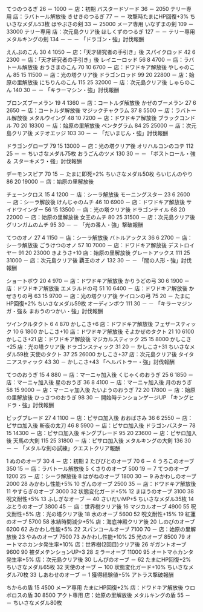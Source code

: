 
てつのつるぎ	26	－	1000	－	店：初期
バスタードソード	36	－	2050	テリー専用	店：ラバトール解放後
きせきのつるぎ	77	－	－	攻撃時たまにHP回復+3%	ちいさなメダル53枚
はやぶさの剣	33	－	25000	メーア専用
いなずまの剣	109	－	33000	テリー専用	店：次元島クリア後
ほしくずのつるぎ	127	－	－	テリー専用
メタルキングの剣	134	－	－	－	「ドラゴン・強」討伐報酬

えんぶのこん	30	4	1050	－	店：「天才研究者の手引き」後
スパイクロッド	42	6	2300	－	店：「天才研究者の手引き」後
レイニーロッド	56	8	4700	－	店：ラバトール解放後
おうさまのこん	70	10	6700	－	店：ドワドキア解放後
やしゃのこん	85	15	11500	－	店：光の塔クリア後
ドラゴンロッド	99	20	22800	－	店：始原の里解放後
にちりんのこん	115	25	32000	－	店：次元島クリア後
しゅらのこん	140	30	－	－	「キラーマシン・強」討伐報酬

ブロンズブーメラン	19	4	1360	－	店：コートルダ解放後
かぜのブーメラン	27	6	2650	－	店：コートルダ解放後
マジックチャクラム	37	8	5500	－	店：ラバトール解放後
メタルウイング	48	10	7200	－	店：ドワドキア解放後
ブラックコンドル	70	20	18300	－	店：始原の里解放後
ペンタグラム	84	25	25000	－	店：次元島クリア後
メテオエッジ	103	30	－	－	「だいまじん・強」討伐報酬

ドラゴングローブ	79	15	13000	－	店：光の塔クリア後
オリハルコンのコテ	112	25	－	－	ちいさなメダル75枚
おうごんのツメ	130	30	－	－	「ボストロール・強＆
スターキメラ・強」討伐報酬

デーモンスピア	70	15	－	たまに即死+2%	ちいさなメダル50枚
らいじんのやり	86	20	19000	－	店：始原の里解放後

チェーンクロス	15	4	1200	－	店：シーラ解放後
モーニングスター	23	6	2600	－	店：シーラ解放後
けんじゃのムチ	46	10	6900	－	店：ドワドキア解放後
サイドワインダー	56	15	13500	－	店：光の塔クリア後
ドラゴンテイル	68	20	22000	－	店：始原の里解放後
女王のムチ	80	25	31500	－	店：次元島クリア後
グリンガムのムチ	95	30	－	－	「光の番人・強」撃破報酬

てつのオノ	27	4	1150	－	店：シーラ解放後
バトルアックス	36	6	2700	－	店：シーラ解放後
ごうけつのオノ	57	10	7000	－	店：ドワドキア解放後
デストロイヤー	91	20	23000	きようさ+10	店：始原の里解放後
グレートアックス	111	25	31000	－	店：次元島クリア後
覇王のオノ	132	30	－	－	「闇の人形・強」討伐報酬

ショートボウ	20	4	970	－	店：ドワドキア解放後
かりうどの弓	30	6	1900	－	店：ドワドキア解放後
エメラルドの弓	51	10	6400	－	店：ドワドキア解放後
かぜきりの弓	63	15	9700	－	店：光の塔クリア後
ケイロンの弓	75	20	－	たまにHP回復+2%	ちいさなメダル59枚
オーディンボウ	111	30	－	－	「キラーマジンガ・強＆
まおうのつかい・強」討伐報酬

ツインクルタクト	6	4	870	かしこさ+6	店：ドワドキア解放後
フェザースティック	10	6	1800	かしこさ+10	店：ドワドキア解放後
そよかぜのタクト	21	10	6100	かしこさ+21	店：ドワドキア解放後
マジカルスティック	25	15	8000	かしこさ+25	店：光の塔クリア後
ドラゴンスティック	31	20	－	かしこさ+31	ちいさなメダル59枚
天使のタクト	37	25	26000	かしこさ+37	店：次元島クリア後
タイタニアスティック	43	30	－	かしこさ+43	「ヘルバトラー・強」討伐報酬

てつのおうぎ	15	4	880	－	店：マーニャ加入後
くじゃくのおうぎ	25	6	1850	－	店：マーニャ加入後
星のおうぎ	36	8	4100	－	店：マーニャ加入後
月のおうぎ	58	15	9000	－	店：マーニャ加入後
たいようのおうぎ	72	20	17800	－	店：始原の里解放後
ひっさつのおうぎ	98	30	－	開始時テンションゲージUP	「キングヒドラ・強」討伐報酬

ビッグブレード	27	4	1100	－	店：ピサロ加入後
おおばさみ	36	6	2550	－	店：ピサロ加入後
斬夜の太刀	46	8	5900	－	店：ピサロ加入後
ドラゴンバスター	78	15	14300	－	店：ピサロ加入後
キングブレード	95	20	23600	－	店：ピサロ加入後
天馬の大剣	115	25	31800	－	店：ピサロ加入後
メタルキングの大剣	136	30	－	－	「メタルな剣の試練」クエストクリア報酬

1	ぬののオーブ	30	4	－	店：初期
2	たびびとのオーブ	70	6	－
4	うろこのオーブ	350	15	－	店：ラバトール解放後
5	くさりのオーブ	500	19	－
7	てつのオーブ	1200	25	－	店：シーラ解放後
8	はがねのオーブ	1800	30	－
9	みかわしのオーブ	2000	28	みかわし性能+5%
10	ぎんのオーブ	2500	35	－	店：ドワドキア解放後
11	やすらぎのオーブ	3000	32	状態変化ガード+5%
12	まほうのオーブ	3100	38	呪文耐性+5%
13	ふしぎなオーブ	－	40	さいだいMP+5	ちいさなメダル35枚
14	ぶとうのオーブ	3800	45	－	店：世界樹クリア後
16	マジカルオーブ	4900	55	呪文耐性+5%	店：光の塔クリア後
18	水のオーブ	5600	52	呪文耐性+15%
19	紅蓮のオーブ	5700	58	氷結時間減少+5%	店：海底神殿クリア後
20	しのびのオーブ	6200	62	みかわし性能+5%
22	スパンコールオーブ	7100	70	－	店：始原の里解放後
23	やみのオーブ	7500	73	みかわし性能+10%
25	光のオーブ	8500	79	オートマホカンタ発生率+10%	店：世界樹(2回目)クリア後
26	ギガントオーブ	9600	90	被ダメテンションUP+3
28	ミラーオーブ	11000	95	オートマホカンタ発生率+5%	店：次元島クリア後
30	しんぴのオーブ	－	62	たまにHP回復+2%	ちいさなメダル65枚
32	天使のオーブ	－	100	状態変化ガード+10%	ちいさなメダル70枚
33	しあわせのオーブ	－	1	獲得経験値+5%	アトラス撃破報酬


ちからの盾	15	4500	メーア専用
たまにHP回復+2%	店：ドワドキア解放後
ウロボロスの盾	30	8500	アクト専用	店：始原の里解放後
メタルキングの盾	55	－	－	ちいさなメダル80枚
